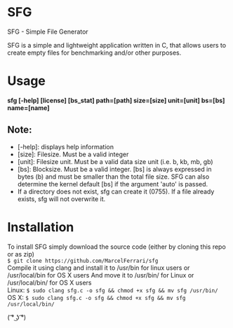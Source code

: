# SFG
SFG - Simple File Generator

SFG is a simple and lightweight application written in C, that allows users to create empty files for benchmarking and/or other purposes.

# Usage
__sfg [-help] [license] [bs_stat] path=[path] size=[size] unit=[unit] bs=[bs] name=[name]__

## Note:
* [-help]: displays help information
* [size]: Filesize. Must be a valid integer
* [unit]: Filesize unit. Must be a valid data size unit (i.e. b, kb, mb, gb)
* [bs]: Blocksize. Must be a valid integer. [bs] is always expressed in bytes (b) and must be smaller than the total file size. SFG can also determine the kernel default [bs] if the argument 'auto' is passed.
* If a directory does not exist, sfg can create it (0755). If a file already exists, sfg will not overwrite it.

# Installation
To install SFG simply download the source code (either by cloning this repo or as zip)<br/>
```$ git clone https://github.com/MarcelFerrari/sfg```<br>
Compile it using clang and install it to /usr/bin for linux users or /usr/local/bin for OS X users
And move it to /usr/bin/ for Linux or /usr/local/bin/ for OS X users<br>
Linux: ```$ sudo clang sfg.c -o sfg && chmod +x sfg && mv sfg /usr/bin/```<br>
OS X: ```$ sudo clang sfg.c -o sfg && chmod +x sfg && mv sfg /usr/local/bin/```<br>

( ͡° ͜ʖ ͡°)
